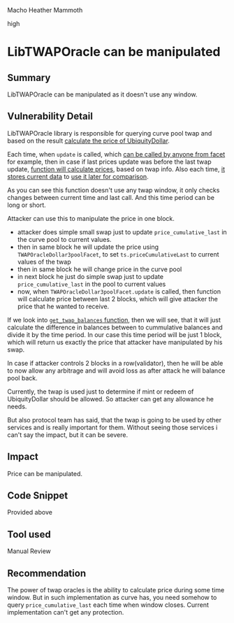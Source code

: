 Macho Heather Mammoth

high

# LibTWAPOracle can be manipulated

## Summary
LibTWAPOracle can be manipulated as it doesn't use any window.
## Vulnerability Detail
LibTWAPOracle library is responsible for querying curve pool twap and based on the result [calculate the price of UbiquityDollar](https://github.com/sherlock-audit/2023-12-ubiquity/blob/main/ubiquity-dollar/packages/contracts/src/dollar/libraries/LibTWAPOracle.sol#L159-L164).

Each time, when `update` is called, which [can be called by anyone from facet](https://github.com/sherlock-audit/2023-12-ubiquity/blob/main/ubiquity-dollar/packages/contracts/src/dollar/facets/TWAPOracleDollar3poolFacet.sol#L33) for example, then in case if last prices update was before the last twap update, [function will calculate prices](https://github.com/sherlock-audit/2023-12-ubiquity/blob/main/ubiquity-dollar/packages/contracts/src/dollar/libraries/LibTWAPOracle.sol#L84-L97), based on twap info. Also each time, [it stores current data](https://github.com/sherlock-audit/2023-12-ubiquity/blob/main/ubiquity-dollar/packages/contracts/src/dollar/libraries/LibTWAPOracle.sol#L99-L100) to [use it later for comparison](https://github.com/sherlock-audit/2023-12-ubiquity/blob/main/ubiquity-dollar/packages/contracts/src/dollar/libraries/LibTWAPOracle.sol#L78).

As you can see this function doesn't use any twap window, it only checks changes between current time and last call. And this time period can be long or short. 

Attacker can use this to manipulate the price in one block. 
- attacker does simple small swap just to update `price_cumulative_last` in the curve pool to current values.
- then in same block he will update the price using `TWAPOracleDollar3poolFacet`, to set `ts.priceCumulativeLast` to current values of the twap
- then in same block he will change price in the curve pool
- in next block he just do simple swap just to update `price_cumulative_last` in the pool to current values
- now, when `TWAPOracleDollar3poolFacet.update` is called, then function will calculate price between last 2 blocks, which will give attacker the price that he wanted to receive.

If we look into [`get_twap_balances` function](https://etherscan.io/address/0x5F890841f657d90E081bAbdB532A05996Af79Fe6#code#L290), then we will see, that it will just calculate the difference in balances between to cummulative balances and divide it by the time period. In our case this time period will be just 1 block, which will return us exactly the price that attacker have manipulated by his swap.

In case if attacker controls 2 blocks in a row(validator), then he will be able to now allow any arbitrage and will avoid loss as after attack he will balance pool back.

Currently, the twap is used just to determine if mint or redeem of UbiquityDollar should be allowed. So attacker can get any allowance he needs.

But also protocol team has said, that the twap is going to be used by other services and is really important for them. Without seeing those services i can't say the impact, but it can be severe.
## Impact
Price can be manipulated.
## Code Snippet
Provided above
## Tool used

Manual Review

## Recommendation
The power of twap oracles is the ability to calculate price during some time window. But in such implementation as curve has, you need somehow to query `price_cumulative_last` each time when window closes. Current implementation can't get any protection.